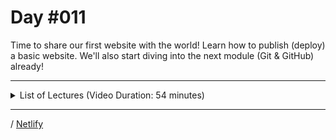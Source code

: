 # Day #011
Time to share our first website with the world! Learn how to publish (deploy) a basic website. We'll also start diving into the next module (Git & GitHub) already!

---

<details>
    <summary>List of Lectures (Video Duration: 54 minutes)</summary>
    <ul>
        <li>Module Introduction</li>
        <li>What is "Hosting" & "Deployment"?</li>
        <li>Hosting a First Static Website (Example Deployment on Netlify)</li>
        <li>More Information On Netlify & HTTPS</li>
        <li>Adding a Favicon</li>
        <li>Relative vs Absolute Paths</li>
        <li>Share Your Website</li>
        <li>Module Introduction</li>
        <li>What are Git & GitHub?</li>
        <li>Command Line Interface (CLI) vs Graphical User Interface (GUI)</li>
        <li>Optional: MacOS Terminal (z Shell) Crash Course</li>
    </ul>
</details>

---

/ [Netlify](https://100daysofcode-011.netlify.app/)